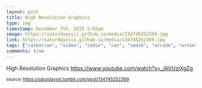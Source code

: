 ```yaml
---
layout: post
title: High Resolution Graphics
type: img
timestamp: December 7th, 2015 2:02pm
image: https://saturdayxiii.github.io/media/134745252369.jpg
link: https://saturdayxiii.github.io/media/134745252369.jpg
tags: ["carbarian", "video", "indie", "car", "smash", "arcade", "arnie", "crom", "game", "art"]
comments: true
---
```


High Resolution Graphics
<a href="https://www.youtube.com/watch?v=_IAVUzjXgZg" target="_blank">https://www.youtube.com/watch?v=_IAVUzjXgZg</a><br/>
 
  
<small>source: https://saturdayxiii.tumblr.com/post/134745252369</small>